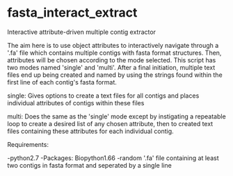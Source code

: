 # fasta_interact_extract
Interactive attribute-driven multiple contig extractor

The aim here is to use object attributes to interactively navigate through a '.fa' file which contains multiple contigs with fasta format structures. Then, attributes will be chosen according to the mode selected. This script has two modes named 'single' and 'multi'. After a final initiation, multiple text files end up being created and named by using the strings found within the first line of each contig's fasta format.

single: Gives options to create a text files for all contigs and places individual attributes of contigs within these files

multi:  Does the same as the 'single' mode except by instigating a repeatable loop to create a desired list of any chosen attribute, then to created text files containing these attributes for each individual contig.

Requirements:

-python2.7
-Packages:  Biopython1.66
-random '.fa' file containing at least two contigs in fasta format and seperated by a single line
